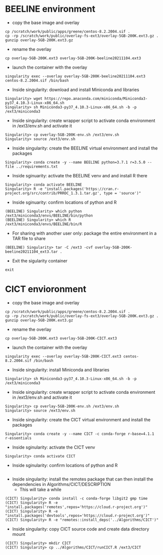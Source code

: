 # BEELINE environment
- copy the base image and overlay
```
cp /scratch/work/public/apps/greene/centos-8.2.2004.sif .
cp -rp /scratch/work/public/overlay-fs-ext3/overlay-5GB-200K.ext3.gz .
gunzip overlay-5GB-200K.ext3.gz
```

- rename the overlay
```
cp overlay-5GB-200K.ext3 overlay-5GB-200K-beeline20211104.ext3
```

- launch the container with the overlay
```
singularity exec --overlay overlay-5GB-200K-beeline20211104.ext3 centos-8.2.2004.sif /bin/bash
```

- Inside singularity: download and install Miniconda and libraries
```
Singularity> wget https://repo.anaconda.com/miniconda/Miniconda3-py37_4.10.3-Linux-x86_64.sh
Singularity> sh Miniconda3-py37_4.10.3-Linux-x86_64.sh -b -p /ext3/miniconda3
```

- Inside singularity: create wrapper script to activate conda environment in /ext3/env.sh and activate it
```
Singularity> cp overlay-5GB-200K-env.sh /ext3/env.sh
Singularity> source /ext3/env.sh
```

- Inside singularity: create the BEELINE virtual environment and install the packages
```
Singularity> conda create -y --name BEELINE python=3.7.1 r=3.5.0 --file ../requirements.txt

```

- Inside sginuarity: activate the BEELINE venv and and install R there
```
Singularity> conda activate BEELINE
Singularity> R -e "install.packages('https://cran.r-project.org/src/contrib/PRROC_1.3.1.tar.gz', type = 'source')"
```

- Inside sginuarity: confirm locations of python and R
```
(BEELINE) Singularity> which python
/ext3/miniconda3/envs/BEELINE/bin/python
(BEELINE) Singularity> which R
/ext3/miniconda3/envs/BEELINE/bin/R
```

- For sharing with another user only: package the entire environment in a TAR file to share

```
(BEELINE) Singularity> tar -C /ext3 -cvf overlay-5GB-200K-beeline20211104_ext3.tar .
```

- Exit the sigularity container
```
exit
```

# CICT envioronment
- copy the base image and overlay
```
cp /scratch/work/public/apps/greene/centos-8.2.2004.sif .
cp -rp /scratch/work/public/overlay-fs-ext3/overlay-5GB-200K.ext3.gz .
gunzip overlay-5GB-200K.ext3.gz
```

- rename the overlay
```
cp overlay-5GB-200K.ext3 overlay-5GB-200K-CICT.ext3
```

- launch the container with the overlay
```
singularity exec --overlay overlay-5GB-200K-CICT.ext3 centos-8.2.2004.sif /bin/bash
```

- Inside singularity: install Miniconda and libraries
```
Singularity> sh Miniconda3-py37_4.10.3-Linux-x86_64.sh -b -p /ext3/miniconda3
```

- Inside singularity: create wrapper script to activate conda environment in /ext3/env.sh and activate it
```
Singularity> cp overlay-5GB-200K-env.sh /ext3/env.sh
Singularity> source /ext3/env.sh
```

- Inside singularity: create the CICT virtual environment and install the packages
```
Singularity> conda create -y --name CICT -c conda-forge r-base=4.1.1 r-essentials
```

- Inside sginularity: activate the CICT venv 
```
Singularity> conda activate CICT
```

- Inside sginularity: confirm locations of python and R
```
```

- Inside singularity: install the remotes package that can then install the dependencies in Algorithms/CICT/DESCRIPTION
  - This will take a while
```
(CICT) Singularity> conda install -c conda-forge libgit2 gmp time
(CICT) Singularity> R -e "install.packages('remotes',repos='https://cloud.r-project.org')"
(CICT) Singularity> R -e "install.packages('devtools',repos='https://cloud.r-project.org')"
(CICT) Singularity> R -e "remotes::install_deps('../Algorithms/CICT')"
```

- Inside singularity: copy CICT source code and create data directory mount
```
(CICT) Singularity> mkdir CICT
(CICT) Singularity> cp ../Algorithms/CICT/runCICT.R /ext3/CICT
```
